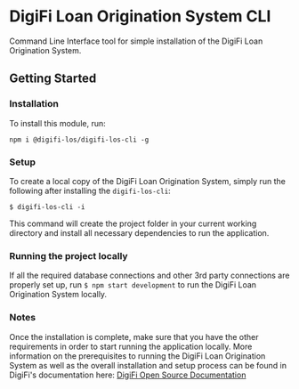 # DigiFi Loan Origination System CLI
Command Line Interface tool for simple installation of the DigiFi Loan Origination System.

## Getting Started
### Installation
To install this module, run:

`npm i @digifi-los/digifi-los-cli -g`

### Setup
To create a local copy of the DigiFi Loan Origination System, simply run the following after installing the `digifi-los-cli`:

`$ digifi-los-cli -i`

This command will create the project folder in your current working directory and install all necessary dependencies to run the application.

### Running the project locally
If all the required database connections and other 3rd party connections are properly set up, run `$ npm start development` to run the DigiFi Loan Origination System locally.

### Notes

Once the installation is complete, make sure that you have the other requirements in order to start running the application locally. More information on the prerequisites to running the DigiFi Loan Origination System as well as the overall installation and setup process can be found in DigiFi's documentation here: [DigiFi Open Source Documentation](https://docs.digifi.io)